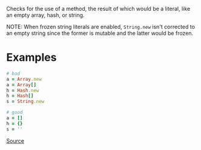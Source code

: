 
Checks for the use of a method, the result of which
would be a literal, like an empty array, hash, or string.

NOTE: When frozen string literals are enabled, `String.new`
isn't corrected to an empty string since the former is
mutable and the latter would be frozen.

# Examples

```ruby
# bad
a = Array.new
a = Array[]
h = Hash.new
h = Hash[]
s = String.new

# good
a = []
h = {}
s = ''
```

[Source](http://www.rubydoc.info/gems/rubocop/RuboCop/Cop/Style/EmptyLiteral)